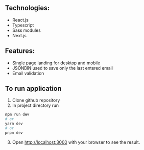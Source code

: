 ## Technologies:

- React.js
- Typescript
- Sass modules
- Next.js

## Features:

- Single page landing for desktop and mobile
- JSONBIN used to save only the last entered email
- Email validation

## To run application
1. Clone github repository
2. In project directory run

```bash
npm run dev
# or
yarn dev
# or
pnpm dev
```

3. Open [http://localhost:3000](http://localhost:3000) with your browser to see the result.

